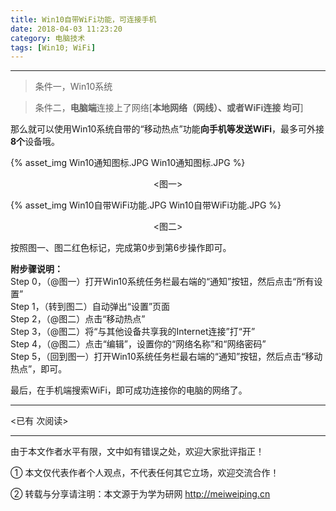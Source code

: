 ```yaml
---
title: Win10自带WiFi功能，可连接手机
date: 2018-04-03 11:23:20
category: 电脑技术
tags: [Win10; WiFi]
---
```


---


> 条件一，Win10系统


> 条件二，**电脑端**连接上了网络[**本地网络（网线）、或者WiFi连接 均可**]

那么就可以使用Win10系统自带的“移动热点”功能**向手机等发送WiFi**，最多可外接**8个**设备哦。

<!-- more -->

{% asset_img Win10通知图标.JPG Win10通知图标.JPG %}

<center><图一></center>


{% asset_img Win10自带WiFi功能.JPG Win10自带WiFi功能.JPG %}

<center><图二></center>

按照图一、图二红色标记，完成第0步到第6步操作即可。



**附步骤说明：** <br>
Step 0，（@图一）打开Win10系统任务栏最右端的“通知”按钮，然后点击“所有设置”<br>
Step 1，（转到图二）自动弹出“设置”页面<br>
Step 2，（@图二）点击“移动热点”<br>
Step 3，（@图二）将“与其他设备共享我的Internet连接”打“开”<br>
Step 4，（@图二）点击“编辑”，设置你的“网络名称”和“网络密码”<br>
Step 5，（回到图一）打开Win10系统任务栏最右端的“通知”按钮，然后点击“移动热点”，即可。<br>

最后，在手机端搜索WiFi，即可成功连接你的电脑的网络了。

---

<span id="busuanzi_container_page_pv">
<已有 <span id="busuanzi_value_page_pv"></span> 次阅读>
</span>

---


由于本文作者水平有限，文中如有错误之处，欢迎大家批评指正！

① 本文仅代表作者个人观点，不代表任何其它立场，欢迎交流合作！

② 转载与分享请注明：本文源于为学为研网 http://meiweiping.cn